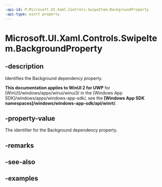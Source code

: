 ```yaml
---
-api-id: P:Microsoft.UI.Xaml.Controls.SwipeItem.BackgroundProperty
-api-type: winrt property
---
```

<!-- Property syntax.
public DependencyProperty BackgroundProperty { get; }
-->

# Microsoft.UI.Xaml.Controls.SwipeItem.BackgroundProperty


## -description

Identifies the Background dependency property.


**This documentation applies to WinUI 2 for UWP** for [WinUI]/windows/apps/winui/winui3/ in the [Windows App SDK]/windows/apps/windows-app-sdk/, see the **[Windows App SDK namespaces]/windows/windows-app-sdk/api/winrt/**.

## -property-value

The identifier for the Background dependency property.


## -remarks


## -see-also


## -examples



